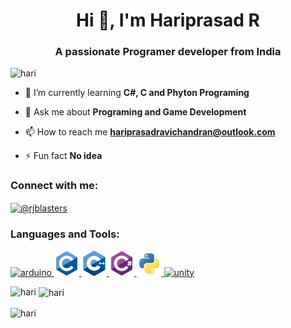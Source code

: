 <h1 align="center">Hi 👋, I'm Hariprasad R</h1>
<h3 align="center">A passionate Programer developer from India</h3>

<p align="left"> <img src="https://komarev.com/ghpvc/?username=hari&label=Profile%20views&color=0e75b6&style=flat" alt="hari" /> </p>

- 🌱 I’m currently learning **C#, C and Phyton Programing**

- 💬 Ask me about **Programing and Game Development**

- 📫 How to reach me **hariprasadravichandran@outlook.com**

- ⚡ Fun fact **No idea**

<h3 align="left">Connect with me:</h3>
<p align="left">
<a href="https://www.youtube.com/c/@rjblasters" target="blank"><img align="center" src="https://raw.githubusercontent.com/rahuldkjain/github-profile-readme-generator/master/src/images/icons/Social/youtube.svg" alt="@rjblasters" height="30" width="40" /></a>
</p>

<h3 align="left">Languages and Tools:</h3>
<p align="left"> <a href="https://www.arduino.cc/" target="_blank" rel="noreferrer"> <img src="https://cdn.worldvectorlogo.com/logos/arduino-1.svg" alt="arduino" width="40" height="40"/> </a> <a href="https://www.cprogramming.com/" target="_blank" rel="noreferrer"> <img src="https://raw.githubusercontent.com/devicons/devicon/master/icons/c/c-original.svg" alt="c" width="40" height="40"/> </a> <a href="https://www.w3schools.com/cpp/" target="_blank" rel="noreferrer"> <img src="https://raw.githubusercontent.com/devicons/devicon/master/icons/cplusplus/cplusplus-original.svg" alt="cplusplus" width="40" height="40"/> </a> <a href="https://www.w3schools.com/cs/" target="_blank" rel="noreferrer"> <img src="https://raw.githubusercontent.com/devicons/devicon/master/icons/csharp/csharp-original.svg" alt="csharp" width="40" height="40"/> </a> <a href="https://www.python.org" target="_blank" rel="noreferrer"> <img src="https://raw.githubusercontent.com/devicons/devicon/master/icons/python/python-original.svg" alt="python" width="40" height="40"/> </a> <a href="https://unity.com/" target="_blank" rel="noreferrer"> <img src="https://www.vectorlogo.zone/logos/unity3d/unity3d-icon.svg" alt="unity" width="40" height="40"/> </a> </p>

<p><img align="left" src="https://github-readme-stats.vercel.app/api/top-langs?username=hari&show_icons=true&locale=en&layout=compact" alt="hari" /></p>

<p>&nbsp;<img align="center" src="https://github-readme-stats.vercel.app/api?username=hari&show_icons=true&locale=en" alt="hari" /></p>

<p><img align="center" src="https://github-readme-streak-stats.herokuapp.com/?user=hari&" alt="hari" /></p>
